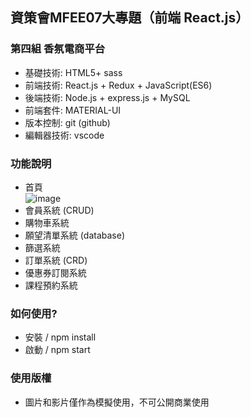 ## 資策會MFEE07大專題（前端 React.js）


### 第四組 香氛電商平台

+ 基礎技術: HTML5+ sass<br />
+ 前端技術: React.js + Redux + JavaScript(ES6)<br /> 
+ 後端技術: Node.js + express.js + MySQL <br />
+ 前端套件: MATERIAL-UI<br />
+ 版本控制: git (github)<br />
+ 編輯器技術: vscode<br />




### 功能說明

+ 首頁<br />
![image](https://github.com/YiChengChen0608/InSense/blob/master/public/images/readmeImg/Menu.png)
+ 會員系統 (CRUD)<br />
+ 購物車系統 <br />
+ 願望清單系統 (database)<br />
+ 篩選系統<br />
+ 訂單系統 (CRD)<br />
+ 優惠券訂閱系統<br />
+ 課程預約系統<br />



### 如何使用?

+ 安裝 / npm install
+ 啟動 / npm start

### 使用版權

+ 圖片和影片僅作為模擬使用，不可公開商業使用
